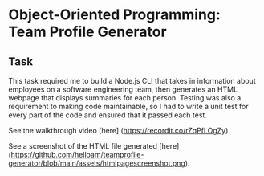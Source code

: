 # Object-Oriented Programming: Team Profile Generator

## Task

This task required me to build a Node.js CLI that takes in information about employees on a software engineering team, then generates an HTML webpage that displays summaries for each person. Testing was also a requirement to making code maintainable, so I had to write a unit test for every part of the code and ensured that it passed each test.

See the walkthrough video [here] (https://recordit.co/rZqPfLOgZy).

See a screenshot of the HTML file generated [here] (https://github.com/helloam/teamprofile-generator/blob/main/assets/htmlpagescreenshot.png).

